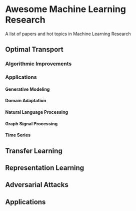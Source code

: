 # Awesome Machine Learning Research

A list of papers and hot topics in Machine Learning Research

## Optimal Transport

### Algorithmic Improvements



### Applications

#### Generative Modeling

#### Domain Adaptation

#### Natural Language Processing

#### Graph Signal Processing

#### Time Series

## Transfer Learning

## Representation Learning

## Adversarial Attacks

## Applications
